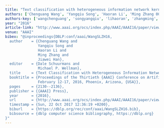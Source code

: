 ```yaml
---
title: "Text classification with heterogeneous information network kernels"
authors: ['Chenguang Wang', 'Yangqiu Song', 'Haoran Li', 'Ming Zhang 0004', 'Jiawei Han 0001']
authors-key: ['wangchenguang', 'songyangqiu', 'lihaoran', 'zhangming', 'hanjiawei']
year: "2016"
article-link: "http://www.aaai.org/ocs/index.php/AAAI/AAAI16/paper/view/12392"
venue: "AAAI"
bibex: "@inproceedings{DBLP:conf/aaai/WangSLZH16,
  author    = {Chenguang Wang and
               Yangqiu Song and
               Haoran Li and
               Ming Zhang and
               Jiawei Han},
  editor    = {Dale Schuurmans and
               Michael P. Wellman},
  title     = {Text Classification with Heterogeneous Information Network Kernels},
  booktitle = {Proceedings of the Thirtieth {AAAI} Conference on Artificial Intelligence,
               February 12-17, 2016, Phoenix, Arizona, {USA}},
  pages     = {2130--2136},
  publisher = {{AAAI} Press},
  year      = {2016},
  url       = {http://www.aaai.org/ocs/index.php/AAAI/AAAI16/paper/view/12392},
  timestamp = {Sun, 22 Oct 2017 12:36:19 +0200},
  biburl    = {https://dblp.org/rec/conf/aaai/WangSLZH16.bib},
  bibsource = {dblp computer science bibliography, https://dblp.org}
}"
---
```

